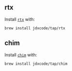 ## rtx

Install [`rtx`](https://github.com/jdxcode/rtx) with:

```
brew install jdxcode/tap/rtx
```

## chim

Install [`chim`]([https://chim.sh](https://github.com/jdxcode/chim)) with:

```
brew install jdxcode/tap/chim
```
